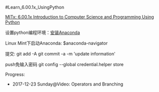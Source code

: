 #Learn_6.00.1x_UsingPython

[MITx: 6.00.1x Introduction to Computer Science and Programming Using Python](https://courses.edx.org/courses/course-v1:MITx+6.00.1x+2T2017_2/course/)

设置python编程环境：[安装Anaconda](https://docs.anaconda.com/anaconda/install/linux)

Linux Mint下启动Anaconda: $anaconda-navigator

提交:
git add -A
git commit -a -m 'update information'

push免输入密码
git config --global credential.helper store


Progress:
- 2017-12-23 Sunday@Video: Operators and Branching

